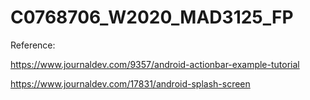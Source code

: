# C0768706_W2020_MAD3125_FP


Reference:




https://www.journaldev.com/9357/android-actionbar-example-tutorial


https://www.journaldev.com/17831/android-splash-screen
